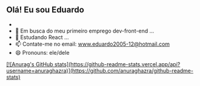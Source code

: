 ## Olá! Eu sou Eduardo
- 
- 👀 Em busca do meu primeiro emprego dev-front-end ...
- 🌱 Estudando React ...
- 📫 Contate-me no email: www.eduardo2005-12@hotmail.com
- 😄 Pronouns: ele/dele

<div>
  <a href="https://github.com/devduduzinho">
</div>
[![Anurag's GitHub stats](https://github-readme-stats.vercel.app/api?username=anuraghazra)](https://github.com/anuraghazra/github-readme-stats)
